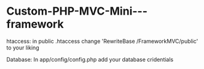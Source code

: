 # Custom-PHP-MVC-Mini---framework

htaccess:
in public .htaccess change 'RewriteBase /FrameworkMVC/public' to your liking

Database:
In app/config/config.php add your database cridentials
